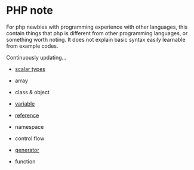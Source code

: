 # PHP note

For php newbies with programming experience with other languages, this contain things that php is different from other programming languages, or something worth noting. It does not explain basic syntax easily learnable from example codes.

Continuously updating...


- [scalar types](scalar_types.md)

- array

- class & object

- [variable](variable.md)

- [reference](reference.md)

- namespace

- control flow

- [generator](generator.md)

- function
